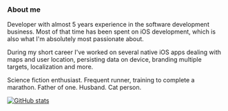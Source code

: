 ### About me
Developer with almost 5 years experience in the software development business. Most of that time has been spent on iOS development, which is also what I'm absolutely most passionate about.

During my short career I've worked on several native iOS apps dealing with maps and user location, persisting data on device, branding multiple targets, localization and more.

Science fiction enthusiast. Frequent runner, training to complete a marathon. Father of one. Husband. Cat person.

[![GitHub stats](https://github-readme-stats.vercel.app/api?username=readyruncode&count_private=true)](https://github.com/anuraghazra/github-readme-stats)

<!--
**readyruncode/readyruncode** is a ✨ _special_ ✨ repository because its `README.md` (this file) appears on your GitHub profile.

Here are some ideas to get you started:

- 🔭 I’m currently working on ...
- 🌱 I’m currently learning ...
- 👯 I’m looking to collaborate on ...
- 🤔 I’m looking for help with ...
- 💬 Ask me about ...
- 📫 How to reach me: ...
- 😄 Pronouns: ...
- ⚡ Fun fact: ...
-->
